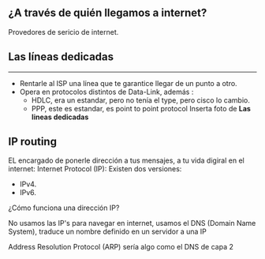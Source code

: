 ## ¿A través de quién llegamos a internet?
Provedores de sericio de internet.

## Las líneas dedicadas
---
- Rentarle al ISP una línea que te garantice llegar de un punto a otro.
- Opera en protocolos distintos de Data-Link, además :
	- HDLC, era un estandar, pero no tenía el type, pero cisco lo cambio.
	- PPP, este es estandar, es point to point protocol
Inserta foto de **Las lineas dedicadas**


## IP routing 
EL encargado de ponerle dirección a tus mensajes, a tu vida digiral en el internet:
Internet Protocol (IP):
Existen dos versiones: 
- IPv4.
- IPv6.

¿Cómo funciona una dirección IP?




No usamos las IP's para navegar en internet, usamos el DNS (Domain Name System), traduce un nombre definido en un servidor a una IP

Address Resolution Protocol (ARP) sería algo como el DNS de capa 2 

